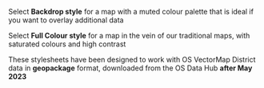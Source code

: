 Select **Backdrop style** for a map with a muted colour palette that is ideal if you want to overlay additional data 

Select **Full Colour style** for a map in the vein of our traditional maps, with saturated colours and high contrast

These stylesheets have been designed to work with OS VectorMap District data in **geopackage** format, downloaded from the OS Data Hub **after May 2023**
